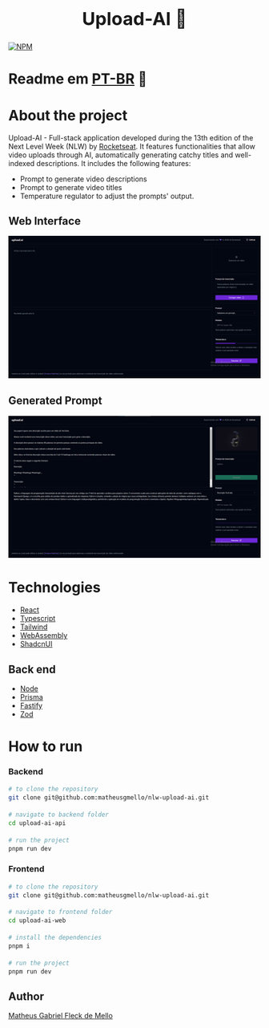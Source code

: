 <h1 align="center" style="font-size:36px;">Upload-AI 🤖</h1>


[![NPM](https://img.shields.io/npm/l/react)](https://github.com/matheusgmello/readme-example/edit/main/README.md)

# Readme em [PT-BR](https://github.com/matheusgmello/upload-ai/blob/main/README-PT.md) 📜

# About the project
Upload-AI - Full-stack application developed during the 13th edition of the Next Level Week (NLW) by [Rocketseat](https://www.rocketseat.com.br/). It features functionalities that allow video uploads through AI,
automatically generating catchy titles and well-indexed descriptions. It includes the following features:

- Prompt to generate video descriptions
- Prompt to generate video titles
- Temperature regulator to adjust the prompts' output.

## Web Interface
![Web 1](https://github.com/matheusgmello/nlw-upload-ai/blob/main/assets/Final-Interface.png)

## Generated Prompt
![Prompt 1](https://github.com/matheusgmello/nlw-upload-ai/blob/main/assets/Prompt-Img-Example.png)

# Technologies
- [React](https://react.dev/)
- [Typescript](https://www.typescriptlang.org/)
- [Tailwind](https://tailwindcss.com/)
- [WebAssembly](https://webassembly.org/)
- [ShadcnUI](https://ui.shadcn.com/docs/installation/manual)

## Back end
- [Node](https://nodejs.org/en/docs)
- [Prisma](https://www.prisma.io/)
- [Fastify](https://fastify.dev/)
- [Zod](https://zod.dev/)

# How to run

### Backend
```bash
# to clone the repository
git clone git@github.com:matheusgmello/nlw-upload-ai.git

# navigate to backend folder
cd upload-ai-api

# run the project
pnpm run dev
```

### Frontend
```bash
# to clone the repository
git clone git@github.com:matheusgmello/nlw-upload-ai.git

# navigate to frontend folder
cd upload-ai-web

# install the dependencies
pnpm i

# run the project
pnpm run dev
```

## Author
[Matheus Gabriel Fleck de Mello](https://www.linkedin.com/in/matheus-gabriel-fleck-de-mello/)
